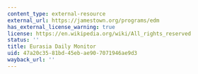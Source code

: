 ```yaml
---
content_type: external-resource
external_url: https://jamestown.org/programs/edm
has_external_license_warning: true
license: https://en.wikipedia.org/wiki/All_rights_reserved
status: ''
title: Eurasia Daily Monitor
uid: 47a20c35-81bd-45eb-ae90-7071946ae9d3
wayback_url: ''
---
```

